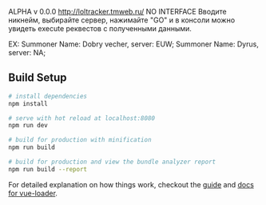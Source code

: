 ALPHA v 0.0.0 http://loltracker.tmweb.ru/ NO INTERFACE
Вводите никнейм, выбирайте сервер, нажимайте "GO" и в консоли можно увидеть execute реквестов с полученными данными.

EX: 
Summoner Name: Dobry vecher, server: EUW;
Summoner Name: Dyrus,        server: NA;

## Build Setup

``` bash
# install dependencies
npm install

# serve with hot reload at localhost:8080
npm run dev

# build for production with minification
npm run build

# build for production and view the bundle analyzer report
npm run build --report
```

For detailed explanation on how things work, checkout the [guide](http://vuejs-templates.github.io/webpack/) and [docs for vue-loader](http://vuejs.github.io/vue-loader).

